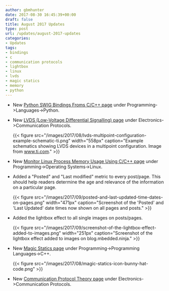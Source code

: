 ```yaml
---
author: gbmhunter
date: 2017-08-30 16:45:39+00:00
draft: false
title: August 2017 Updates
type: post
url: /updates/august-2017-updates
categories:
- Updates
tags:
- bindings
- c
- communication protocols
- lightbox
- linux
- lvds
- magic statics
- memory
- python
---
```



* New [Python SWIG Bindings Froms C/C++ page](/programming/languages/python/python-swig-bindings-from-cplusplus) under Programming->Languages->Python.

* New [LVDS (Low-Voltage Differential Signalling) page](/electronics/communication-protocols/lvds-low-voltage-differential-signalling) under Electronics->Communication Protocols.  

	{{< figure src="/images/2017/08/lvds-multipoint-configuration-example-schematic-ti.png" width="558px" caption="Example schematics showing LVDS devices in a multipoint configuration. Image from www.ti.com."  >}}

* New [Monitor Linux Process Memory Usage Using C/C++ page](/programming/operating-systems/linux/monitor-linux-process-memory-usage-using-c-cpp) under Programming->Operating Systems->Linux.
* Added a "Posted" and "Last modified" metric to every post/page. This should help readers determine the age and relevance of the information on a particular page.  

	{{< figure src="/images/2017/09/posted-and-last-updated-time-dates-on-pages.png" width="471px" caption="Screenshot of the 'Posted' and 'Last Updated' date times now shown on all pages and posts."  >}}

* Added the lightbox effect to all single images on posts/pages.  

	{{< figure src="/images/2017/09/screenshot-of-the-lightbox-effect-added-to-images.png" width="251px" caption="Screenshot of the lightbox effect added to images on blog.mbedded.ninja."  >}}

* New [Magic Statics page](/programming/languages/c-plus-plus/magic-statics) under Programming->Programming Languages->C++.  

	{{< figure src="/images/2017/08/magic-statics-icon-bunny-hat-code.png"   >}}

* New [Communication Protocol Theory page](/electronics/communication-protocols/communication-protocol-theory) under Electronics->Communication Protocols.